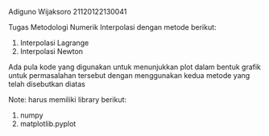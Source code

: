 Adiguno Wijaksoro
21120122130041

Tugas Metodologi Numerik Interpolasi dengan metode berikut:
1. Interpolasi Lagrange
2. Interpolasi Newton

Ada pula kode yang digunakan untuk menunjukkan plot dalam bentuk grafik untuk permasalahan tersebut dengan menggunakan kedua metode yang telah disebutkan diatas

Note: harus memiliki library berikut:
1. numpy
2. matplotlib.pyplot
